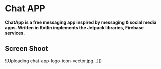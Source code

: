 <h1>Chat APP</h1>
<b>ChatApp is a free messaging app inspired by messaging & social media apps. Written in Kotlin implements the Jetpack libraries, Firebase services.</b>

<h2>Screen Shoot</h2>
![Uploading chat-app-logo-icon-vector.jpg…]()
